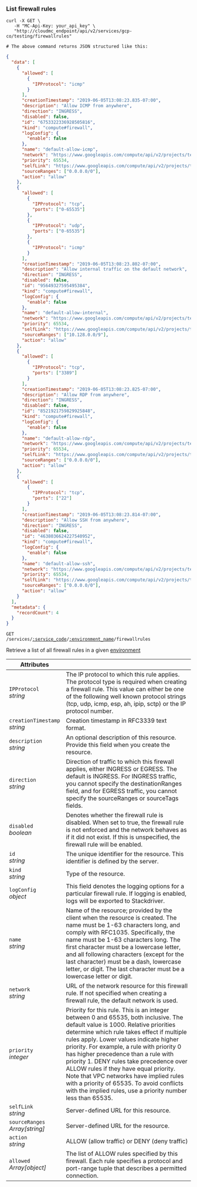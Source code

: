 ### List firewall rules

```shell
curl -X GET \
   -H "MC-Api-Key: your_api_key" \
   "http://cloudmc_endpoint/api/v2/services/gcp-co/testing/firewallrules"

# The above command returns JSON structured like this:
```

```json
{
  "data": [
    {
      "allowed": [
        {
          "IPProtocol": "icmp"
        }
      ],
      "creationTimestamp": "2019-06-05T13:08:23.835-07:00",
      "description": "Allow ICMP from anywhere",
      "direction": "INGRESS",
      "disabled": false,
      "id": "6753322336928505816",
      "kind": "compute#firewall",
      "logConfig": {
        "enable": false
      },
      "name": "default-allow-icmp",
      "network": "https://www.googleapis.com/compute/api/v2/projects/testing-uxx/global/networks/default",
      "priority": 65534,
      "selfLink": "https://www.googleapis.com/compute/api/v2/projects/testing-uxx/global/firewalls/default-allow-icmp",
      "sourceRanges": ["0.0.0.0/0"],
      "action": "allow"
    },
    {
      "allowed": [
        {
          "IPProtocol": "tcp",
          "ports": ["0-65535"]
        },
        {
          "IPProtocol": "udp",
          "ports": ["0-65535"]
        },
        {
          "IPProtocol": "icmp"
        }
      ],
      "creationTimestamp": "2019-06-05T13:08:23.802-07:00",
      "description": "Allow internal traffic on the default network",
      "direction": "INGRESS",
      "disabled": false,
      "id": "95649327595495384",
      "kind": "compute#firewall",
      "logConfig": {
        "enable": false
      },
      "name": "default-allow-internal",
      "network": "https://www.googleapis.com/compute/api/v2/projects/testing-uxx/global/networks/default",
      "priority": 65534,
      "selfLink": "https://www.googleapis.com/compute/api/v2/projects/testing-uxx/global/firewalls/default-allow-internal",
      "sourceRanges": ["10.128.0.0/9"],
      "action": "allow"
    },
    {
      "allowed": [
        {
          "IPProtocol": "tcp",
          "ports": ["3389"]
        }
      ],
      "creationTimestamp": "2019-06-05T13:08:23.825-07:00",
      "description": "Allow RDP from anywhere",
      "direction": "INGRESS",
      "disabled": false,
      "id": "8521921759829925848",
      "kind": "compute#firewall",
      "logConfig": {
        "enable": false
      },
      "name": "default-allow-rdp",
      "network": "https://www.googleapis.com/compute/api/v2/projects/testing-uxx/global/networks/default",
      "priority": 65534,
      "selfLink": "https://www.googleapis.com/compute/api/v2/projects/testing-uxx/global/firewalls/default-allow-rdp",
      "sourceRanges": ["0.0.0.0/0"],
      "action": "allow"
    },
    {
      "allowed": [
        {
          "IPProtocol": "tcp",
          "ports": ["22"]
        }
      ],
      "creationTimestamp": "2019-06-05T13:08:23.814-07:00",
      "description": "Allow SSH from anywhere",
      "direction": "INGRESS",
      "disabled": false,
      "id": "4638036624227540952",
      "kind": "compute#firewall",
      "logConfig": {
        "enable": false
      },
      "name": "default-allow-ssh",
      "network": "https://www.googleapis.com/compute/api/v2/projects/testing-uxx/global/networks/default",
      "priority": 65534,
      "selfLink": "https://www.googleapis.com/compute/api/v2/projects/testing-uxx/global/firewalls/default-allow-ssh",
      "sourceRanges": ["0.0.0.0/0"],
      "action": "allow"
    }
  ],
  "metadata": {
    "recordCount": 4
  }
}
```

<code>GET /services/<a href="#administration-service-connections">:service_code</a>/<a href="#administration-environments">:environment_name</a>/firewallrules</code>

Retrieve a list of all firewall rules in a given [environment](#administration-environments)

| Attributes                         | &nbsp;                                                                                                                                                                                                                                                                                                                                                                                                                                                                                                                                                 |
| ---------------------------------- | ------------------------------------------------------------------------------------------------------------------------------------------------------------------------------------------------------------------------------------------------------------------------------------------------------------------------------------------------------------------------------------------------------------------------------------------------------------------------------------------------------------------------------------------------------ |
| `IPProtocol`<br/>_string_          | The IP protocol to which this rule applies. The protocol type is required when creating a firewall rule. This value can either be one of the following well known protocol strings (tcp, udp, icmp, esp, ah, ipip, sctp) or the IP protocol number.                                                                                                                                                                                                                                                                                                    |
| `creationTimestamp`<br/>_string_   | Creation timestamp in RFC3339 text format.                                                                                                                                                                                                                                                                                                                                                                                                                                                                                                             |
| `description`<br/>_string_         | An optional description of this resource. Provide this field when you create the resource.                                                                                                                                                                                                                                                                                                                                                                                                                                                             |
| `direction`<br/>_string_           | Direction of traffic to which this firewall applies, either INGRESS or EGRESS. The default is INGRESS. For INGRESS traffic, you cannot specify the destinationRanges field, and for EGRESS traffic, you cannot specify the sourceRanges or sourceTags fields.                                                                                                                                                                                                                                                                                          |
| `disabled`<br/>_boolean_           | Denotes whether the firewall rule is disabled. When set to true, the firewall rule is not enforced and the network behaves as if it did not exist. If this is unspecified, the firewall rule will be enabled.                                                                                                                                                                                                                                                                                                                                          |
| `id`<br/>_string_                  | The unique identifier for the resource. This identifier is defined by the server.                                                                                                                                                                                                                                                                                                                                                                                                                                                                      |
| `kind`<br/>_string_                | Type of the resource.                                                                                                                                                                                                                                                                                                                                                                                                                                                                                                                                  |
| `logConfig`<br/>_object_           | This field denotes the logging options for a particular firewall rule. If logging is enabled, logs will be exported to Stackdriver.                                                                                                                                                                                                                                                                                                                                                                                                                    |
| `name`<br/>_string_                | Name of the resource; provided by the client when the resource is created. The name must be 1-63 characters long, and comply with RFC1035. Specifically, the name must be 1-63 characters long. The first character must be a lowercase letter, and all following characters (except for the last character) must be a dash, lowercase letter, or digit. The last character must be a lowercase letter or digit.                                                                                                                                       |
| `network`<br/>_string_             | URL of the network resource for this firewall rule. If not specified when creating a firewall rule, the default network is used.                                                                                                                                                                                                                                                                                                                                                                                                                       |
| `priority`<br/>_integer_           | Priority for this rule. This is an integer between 0 and 65535, both inclusive. The default value is 1000. Relative priorities determine which rule takes effect if multiple rules apply. Lower values indicate higher priority. For example, a rule with priority 0 has higher precedence than a rule with priority 1. DENY rules take precedence over ALLOW rules if they have equal priority. Note that VPC networks have implied rules with a priority of 65535. To avoid conflicts with the implied rules, use a priority number less than 65535. |
| `selfLink`<br/>_string_            | Server-defined URL for this resource.                                                                                                                                                                                                                                                                                                                                                                                                                                                                                                                  |
| `sourceRanges`<br/>_Array[string]_ | Server-defined URL for the resource.                                                                                                                                                                                                                                                                                                                                                                                                                                                                                                                   |
| `action`<br/>_string_              | ALLOW (allow traffic) or DENY (deny traffic)                                                                                                                                                                                                                                                                                                                                                                                                                                                                                                           |
| `allowed`<br/>_Array[object]_      | The list of ALLOW rules specified by this firewall. Each rule specifies a protocol and port-range tuple that describes a permitted connection.                                                                                                                                                                                                                                                                                                                                                                                                         |
